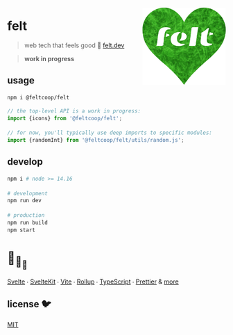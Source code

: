 [<img src="src/static/felt.png" align="right" width="192" height="178">](https://www.felt.dev)

# felt

> web tech that feels good 💚
> [felt.dev](https://www.felt.dev)

> **work in progress**

## usage

```bash
npm i @feltcoop/felt
```

```ts
// the top-level API is a work in progress:
import {icons} from '@feltcoop/felt';

// for now, you'll typically use deep imports to specific modules:
import {randomInt} from '@feltcoop/felt/utils/random.js';
```

## develop

```bash
npm i # node >= 14.16

# development
npm run dev

# production
npm run build
npm start
```

# :turtle:<sub>:turtle:</sub><sub><sub>:turtle:</sub></sub>

[Svelte](https://github.com/sveltejs/svelte) ∙
[SvelteKit](https://github.com/sveltejs/kit) ∙
[Vite](https://github.com/vitejs/vite) ∙
[Rollup](https://github.com/rollup/rollup) ∙
[TypeScript](https://github.com/microsoft/TypeScript) ∙
[Prettier](https://github.com/prettier/prettier)
& [more](package.json)

## license 🐦

[MIT](LICENSE)
